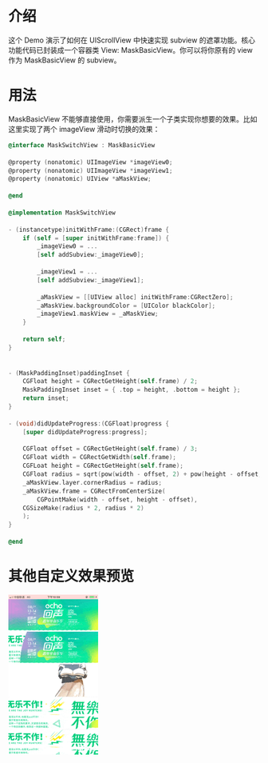 # 介绍

这个 Demo 演示了如何在 UIScrollView 中快速实现 subview 的遮罩功能。核心功能代码已封装成一个容器类 View:  MaskBasicView。你可以将你原有的 view 作为 MaskBasicView 的 subview。

# 用法

MaskBasicView 不能够直接使用，你需要派生一个子类实现你想要的效果。比如这里实现了两个 imageView 滑动时切换的效果：

``` Objective-C
@interface MaskSwitchView : MaskBasicView

@property (nonatomic) UIImageView *imageView0;
@property (nonatomic) UIImageView *imageView1;
@property (nonatomic) UIView *aMaskView;

@end

@implementation MaskSwitchView

- (instancetype)initWithFrame:(CGRect)frame {
    if (self = [super initWithFrame:frame]) {
        _imageView0 = ...
        [self addSubview:_imageView0];
        
        _imageView1 = ...
        [self addSubview:_imageView1];
        
        _aMaskView = [[UIView alloc] initWithFrame:CGRectZero];
        _aMaskView.backgroundColor = [UIColor blackColor];
        _imageView1.maskView = _aMaskView;
    }
    
    return self;
}


- (MaskPaddingInset)paddingInset {
    CGFloat height = CGRectGetHeight(self.frame) / 2;
    MaskPaddingInset inset = { .top = height, .bottom = height };
    return inset;
}

- (void)didUpdateProgress:(CGFloat)progress {
    [super didUpdateProgress:progress];
    
    CGFloat offset = CGRectGetHeight(self.frame) / 3;
    CGFloat width = CGRectGetWidth(self.frame);
    CGFLoat height = CGRectGetHeight(self.frame);
    CGFloat radius = sqrt(pow(width - offset, 2) + pow(height - offset, 2)) * (1 - progress);
    _aMaskView.layer.cornerRadius = radius;
    _aMaskView.frame = CGRectFromCenterSize(
        CGPointMake(width - offset, height - offset), 
	CGSizeMake(radius * 2, radius * 2)
    );
}

@end
```

# 其他自定义效果预览

![](./demo.gif)
